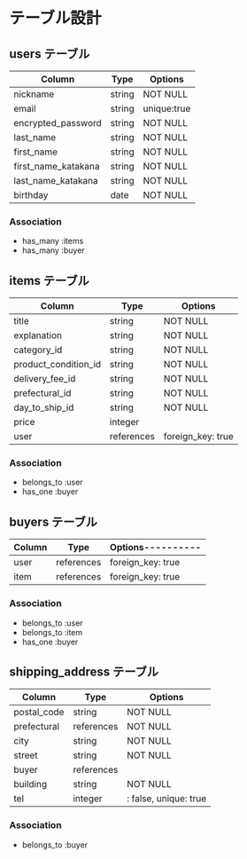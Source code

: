 # テーブル設計

## users テーブル

| Column               | Type    | Options     |
| -------------------- | ------- | ----------- |
| nickname             | string  | NOT NULL    |
| email                | string  | unique:true |
| encrypted_password   | string  | NOT NULL    |
| last_name            | string  | NOT NULL    |
| first_name           | string  | NOT NULL    |
| first_name_katakana  | string  | NOT NULL    |
| last_name_katakana   | string  | NOT NULL    |
| birthday             | date    | NOT NULL    |

### Association

- has_many :items
- has_many :buyer

## items テーブル

| Column                | Type       | Options           |
| --------------------- | ---------- | ----------------- |
| title                 | string     | NOT NULL          |
| explanation           | string     | NOT NULL          |
| category_id           | string     | NOT NULL          |
| product_condition_id  | string     | NOT NULL          |
| delivery_fee_id       | string     | NOT NULL          |
| prefectural_id        | string     | NOT NULL          |
| day_to_ship_id        | string     | NOT NULL          |
| price                 | integer    |                   |
| user                  | references | foreign_key: true |




### Association

- belongs_to :user
- has_one :buyer

## buyers テーブル

| Column      | Type       | Options---------- |
| ----------- | ---------- | ----------------- |
| user        | references | foreign_key: true |
| item        | references | foreign_key: true |

### Association

- belongs_to :user
- belongs_to :item
- has_one :buyer


## shipping_address テーブル

| Column      | Type       | Options               |
| ----------- | ---------- | --------------------- | 
| postal_code | string     |  NOT NULL             |
| prefectural | references |  NOT NULL             |
| city        | string     |  NOT NULL             |
| street      | string     |  NOT NULL             |
| buyer       | references |                       |
| building    | string     |  NOT NULL             |
| tel         | integer    | : false, unique: true |
### Association

- belongs_to :buyer